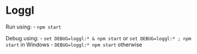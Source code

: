 # Loggl

Run using:
    - `npm start`

Debug using:
    - `set DEBUG=loggl:* & npm start` or `set DEBUG=loggl:* ; npm start` in Windows 
    - `DEBUG=loggl:* npm start` otherwise